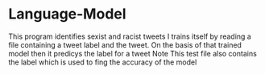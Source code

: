 # Language-Model
This program identifies sexist and racist tweets
I trains itself by reading a file containing a tweet label and the tweet.
On the basis of that trained model then it predicys the label for a tweet
Note This test file also contains the label which is used to fing the accuracy of the model
